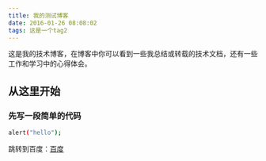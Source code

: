 ```yaml
---
title: 我的测试博客
date: 2016-01-26 08:08:02
tags: 这是一个tag2
---
```


这是我的技术博客，在博客中你可以看到一些我总结或转载的技术文档，还有一些工作和学习中的心得体会。

## 从这里开始

### 先写一段简单的代码

``` bash
alert("hello");
```

跳转到百度：[百度](http://baidu.com)

